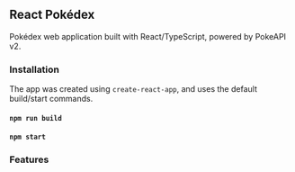 ## React Pokédex

Pokédex web application built with React/TypeScript, powered by PokeAPI v2.

### Installation

The app was created using `create-react-app`, and uses the default build/start commands.

#### `npm run build`
#### `npm start`

### Features
